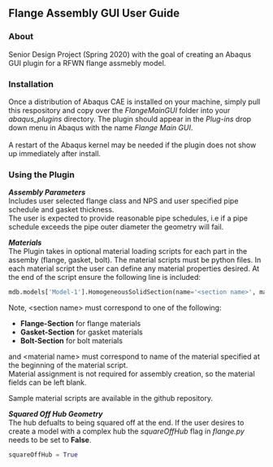 ## Flange Assembly GUI User Guide

### About
Senior Design Project (Spring 2020) with the goal of creating an Abaqus GUI plugin for a RFWN flange assmebly model.

### Installation
Once a distribution of Abaqus CAE is installed on your machine, simply pull this respository and copy over the *FlangeMainGUI* folder into your *abaqus_plugins* directory. The plugin should appear in the *Plug-ins* drop down menu in Abaqus with the name *Flange Main GUI*. <br> <br>
A restart of the Abaqus kernel may be needed if the plugin does not show up immediately after install.

### Using the Plugin
**_Assembly Parameters_** 
<br>
Includes user selected flange class and NPS and user specified pipe schedule and gasket thickness. <br>
The user is expected to provide reasonable pipe schedules, i.e if a pipe schedule exceeds the pipe outer diameter the geometry will fail.

**_Materials_**
<br>
The Plugin takes in optional material loading scripts for each part in the assemby (flange, gasket, bolt). The material scripts must be python files. In each material script the user can define any material properties desired. At the end of the script ensure the following line is included:

```python
mdb.models['Model-1'].HomogeneousSolidSection(name='<section name>', material='<material name>', thickness=None)
```
Note, \<section name\> must correspond to one of the following: <br>
  - **Flange-Section** for flange materials
  - **Gasket-Section** for gasket materials
  - **Bolt-Section** for bolt materials <br>
  
and \<material name\> must correspond to name of the material specified at the beginning of the material script.<br>
Material assignment is not required for assembly creation, so the material fields can be left blank.<br>

Sample material scripts are available in the github repository.

**_Squared Off Hub Geometry_**
<br>
The hub defualts to being squared off at the end. If the user desires to create a model with a complex hub the _squareOffHub_ flag in _flange.py_ needs to be set to **False**.

```python
squareOffHub = True
```



